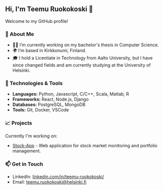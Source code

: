 ## Hi, I'm Teemu Ruokokoski 👋

Welcome to my GitHub profile!

### 🌱 About Me
- 👨‍💻 I’m currently working on my bachelor's thesis in Computer Science.
- 🌍 I’m based in Kirkkonumi, Finland.
- 🎓 I hold a Licentiate in Technology from Aalto University, but I have since changed fields and am currently studying at the University of Helsinki.

### 🔧 Technologies & Tools
- **Languages:** Python, Javascript, C/C++, Scala, Matlab, R
- **Frameworks:** React, Node.js, Django
- **Databases:** PostgreSQL, MongoDB
- **Tools:** Git, Docker, VSCode

### 📈 Projects
Currently I'm working on:
- [Stock-App](https://github.com/ruokokoski/stock-app) - Web application for stock market monitoring and portfolio management.

### 📫 Get in Touch
- LinkedIn: [linkedin.com/in/teemu-ruokokoski/](https://www.linkedin.com/in/teemu-ruokokoski/)
- Email: teemu.ruokokoski@helsinki.fi

<!--
**ruokokoski/ruokokoski** is a ✨ _special_ ✨ repository because its `README.md` (this file) appears on your GitHub profile.

Here are some ideas to get you started:

- 🔭 I’m currently working on ...
- 🌱 I’m currently learning ...
- 👯 I’m looking to collaborate on ...
- 🤔 I’m looking for help with ...
- 💬 Ask me about ...
- 📫 How to reach me: ...
- 😄 Pronouns: ...
- ⚡ Fun fact: ...
-->
